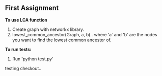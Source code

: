 ## First Assignment
**To use LCA function**
1.  Create graph with networkx library.
2.  lowest_common_ancestor(Graph, a, b).. where 'a' and 'b' are the nodes you want to find the lowest common ancestor of.


**To run tests:**
1.  Run 'python test.py'


testing checkout..
